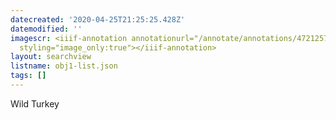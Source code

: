 ```yaml
---
datecreated: '2020-04-25T21:25:25.428Z'
datemodified: ''
imagescr: <iiif-annotation annotationurl="/annotate/annotations/47212578-873b-11ea-ab77-5254008afee6.json"
  styling="image_only:true"></iiif-annotation>
layout: searchview
listname: obj1-list.json
tags: []
---
```

Wild Turkey